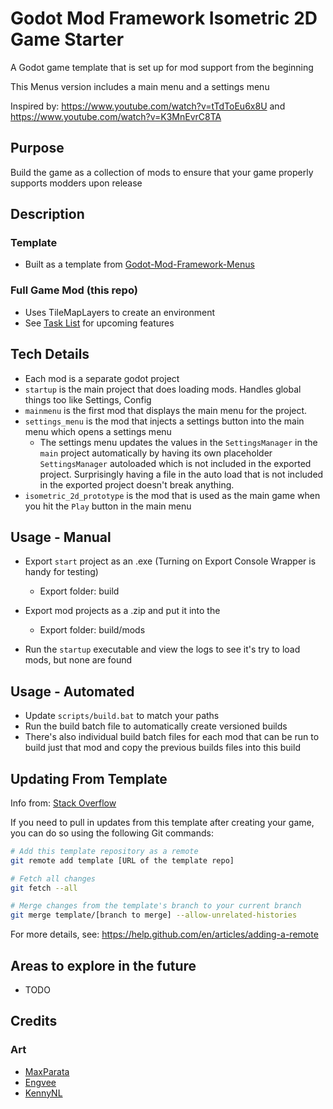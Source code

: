# Godot Mod Framework Isometric 2D Game Starter
A Godot game template that is set up for mod support from the beginning

This Menus version includes a main menu and a settings menu

Inspired by: https://www.youtube.com/watch?v=tTdToEu6x8U and https://www.youtube.com/watch?v=K3MnEvrC8TA

## Purpose

Build the game as a collection of mods to ensure that your game properly supports modders upon release

## Description

### Template
 - Built as a template from [Godot-Mod-Framework-Menus](https://github.com/ThomasSilloway/Godot-Mod-Framework-Menus)

### Full Game Mod (this repo)
 - Uses TileMapLayers to create an environment
 - See [Task List](https://github.com/ThomasSilloway/Godot-Mod-Framework-Isometric-2D-Game-Starter/blob/main/ai_coding_prompts/task_list.txt) for upcoming features

## Tech Details

- Each mod is a separate godot project
- `startup` is the main project that does loading mods. Handles global things too like Settings, Config
- `mainmenu` is the first mod that displays the main menu for the project.
- `settings_menu` is the mod that injects a settings button into the main menu which opens a settings menu
  - The settings menu updates the values in the `SettingsManager` in the `main` project automatically by having its own placeholder `SettingsManager` autoloaded which is not included in the exported project. Surprisingly having a file in the auto load that is not included in the exported project doesn't break anything.
- `isometric_2d_prototype` is the mod that is used as the main game when you hit the `Play` button in the main menu

## Usage - Manual

- Export `start` project as an .exe (Turning on Export Console Wrapper is handy for testing)
  - Export folder: build
- Export mod projects as a .zip and put it into the 
  - Export folder: build/mods

- Run the `startup` executable and view the logs to see it's try to load mods, but none are found

## Usage - Automated
- Update `scripts/build.bat` to match your paths
- Run the build batch file to automatically create versioned builds
- There's also individual build batch files for each mod that can be run to build just that mod and copy the previous builds files into this build

## Updating From Template

Info from: [Stack Overflow](https://stackoverflow.com/questions/56577184/github-pull-changes-from-a-template-repository)

If you need to pull in updates from this template after creating your game, you can do so using the following Git commands:

```bash
# Add this template repository as a remote
git remote add template [URL of the template repo]

# Fetch all changes
git fetch --all

# Merge changes from the template's branch to your current branch
git merge template/[branch to merge] --allow-unrelated-histories
```

For more details, see: https://help.github.com/en/articles/adding-a-remote

## Areas to explore in the future
 - TODO

## Credits

### Art
- [MaxParata](https://maxparata.itch.io/monogon-isometricdungeon)
- [Engvee](https://engvee.itch.io/animated-isometric-prototyping-hero)
- [KennyNL](https://kenney.nl/)
